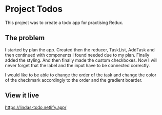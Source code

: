# Project Todos

This project was to create a todo app for practising Redux.

## The problem

I started by plan the app. Created then the reducer, TaskList, AddTask and then continued with components I found needed due to my plan. Finally added the styling. And then finally made the custom checkboxes. Now I will never forget that the label and the input have to be connected correctly. 

I would like to be able to change the order of the task and change the color of the checkmark accordingly to the order and the gradient boarder.


## View it live

https://lindas-todo.netlify.app/
